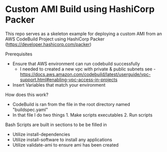 # Custom AMI Build using HashiCorp Packer
This repo serves as a skeleton example for deploying a custom AMI from an AWS CodeBuild Project using HashiCorp Packer (https://developer.hashicorp.com/packer)

Prerequisites
-  Ensure that AWS environment can run codebuild successfully  
      - I needed to created a new vpc with private & public subnets see - https://docs.aws.amazon.com/codebuild/latest/userguide/vpc-support.html#enabling-vpc-access-in-projects
- Insert Variables that match your environment


How does this work?
- CodeBuild is ran from the file in the root directory named "buildspec.yaml"
- In that file I do two things
      1. Make scripts executables
      2. Run scripts 

Bash Scripts are built in sections to be be filled in 
- Utilize install-dependencies 
- Utilize install-software to install any applications
- Utilize validate-ami to ensure ami has been created 